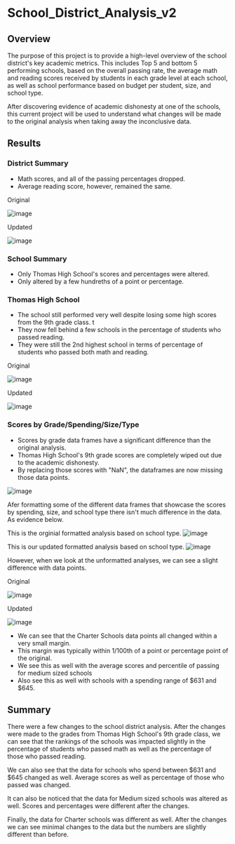 # School_District_Analysis_v2

## Overview

The purpose of this project is to provide a high-level overview of the school district's key academic metrics. This includes Top 5 and bottom 5 performing schools, based on the overall passing rate, the average math and reading scores received by students in each grade level at each school, as well as school performance based on budget per student, size, and school type.

After discovering evidence of academic dishonesty at one of the schools, this current project will be used to understand what changes will be made to the original analysis when taking away the inconclusive data.

## Results

### District Summary
*  Math scores, and all of the passing percentages dropped. 
*  Average reading score, however, remained the same.

Original

![image](https://user-images.githubusercontent.com/102189324/167324992-84e3b885-b156-42e7-bdd3-f88afa0b43b9.png)

Updated

![image](https://user-images.githubusercontent.com/102189324/167325032-a6286480-35d4-4959-9584-d8210f667b81.png)

### School Summary

* Only Thomas High School's scores and percentages were altered. 
* Only altered by a few hundreths of a point or percentage.

### Thomas High School

* The school still performed very well despite losing some high scores from the 9th grade class. t
* They now fell behind a few schools in the percentage of students who passed reading. 
* They were still the 2nd highest school in terms of percentage of students who passed both math and reading.

Original

![image](https://user-images.githubusercontent.com/102189324/167325973-35b17522-5cb5-41fc-ba11-53f551425827.png)

Updated

![image](https://user-images.githubusercontent.com/102189324/167325999-f1b25d8a-f148-4f68-a5dc-bef4969aa5e9.png)

### Scores by Grade/Spending/Size/Type

* Scores by grade data frames have a significant difference than the original analysis. 
* Thomas High School's 9th grade scores are completely wiped out due to the academic dishonesty. 
* By replacing those scores with "NaN", the dataframes are now missing those data points.

![image](https://user-images.githubusercontent.com/102189324/167324112-e43f836b-cbe9-4b30-a781-aa9922a1f4c9.png)

Afer formatting some of the different data frames that showcase the scores by spending, size, and school type there isn't much difference in the data. As evidence below.

This is the orginial formatted analysis based on school type.
![image](https://user-images.githubusercontent.com/102189324/167324234-61d12bf7-89b0-45e3-b47d-11a04bf17986.png)

This is our updated formatted analysis based on school type.
![image](https://user-images.githubusercontent.com/102189324/167324304-e7aaf826-5fc3-4f34-9345-c5a77c1d3ba2.png)

However, when we look at the unformatted analyses, we can see a slight difference with data points.

Original

![image](https://user-images.githubusercontent.com/102189324/167324417-220f0ddf-dfa4-49c9-967f-f0ee0dfbb5a4.png)

Updated

![image](https://user-images.githubusercontent.com/102189324/167324453-ec75c350-ad1e-4297-886f-6dc60c5a2d17.png)

* We can see that the Charter Schools data points all changed within a very small margin. 
* This margin was typically within 1/100th of a point or percentage point of the original. 
* We see this as well with the average scores and percentile of passing for medium sized schools 
* Also see this as well with schools with a spending range of $631 and $645.

## Summary

There were a few changes to the school district analysis. After the changes were made to the grades from Thomas High School's 9th grade class, we can see that the rankings of the schools was impacted slightly in the percentage of students who passed math as well as the percentage of those who passed reading.

We can also see that the data for schools who spend between $631 and $645 changed as well. Average scores as well as percentage of those who passed was changed.

It can also be noticed that the data for Medium sized schools was altered as well. Scores and percentages were different after the changes.

Finally, the data for Charter schools was different as well. After the changes we can see minimal changes to the data but the numbers are slightly different than before.
